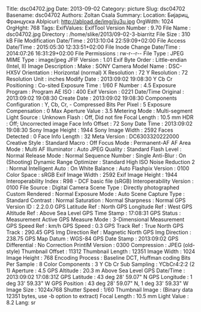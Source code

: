 Title: dsc04702.jpg
Date: 2013-09-02
Category: picture
Slug: dsc04702
Basename: dsc04702
Authors: Zoltan Csala
Summary:
Location: Бијариц, Француска
Ablpicurl: http://abload.de/img/jju3u.jpg
OrgWdth: 1024
OrgHght: 768
Tags:
ExifValues: ExifTool Version Number : 9.70
            File Name : dsc04702.jpg
            Directory : /home/slike/2013/09-02-3-biarritz
            File Size : 310 kB
            File Modification Date/Time : 2013:10:04 22:59:09+02:00
            File Access Date/Time : 2015:05:30 12:33:51+02:00
            File Inode Change Date/Time : 2014:07:26 16:31:29+02:00
            File Permissions : rw-r--r--
            File Type : JPEG
            MIME Type : image/jpeg
            JFIF Version : 1.01
            Exif Byte Order : Little-endian (Intel, II)
            Image Description :
            Make : SONY
            Camera Model Name : DSC-HX5V
            Orientation : Horizontal (normal)
            X Resolution : 72
            Y Resolution : 72
            Resolution Unit : inches
            Modify Date : 2013:09:02 19:08:30
            Y Cb Cr Positioning : Co-sited
            Exposure Time : 1/60
            F Number : 4.5
            Exposure Program : Program AE
            ISO : 400
            Exif Version : 0221
            Date/Time Original : 2013:09:02 19:08:30
            Create Date : 2013:09:02 19:08:30
            Components Configuration : Y, Cb, Cr, -
            Compressed Bits Per Pixel : 5
            Exposure Compensation : 0
            Max Aperture Value : 3.5
            Metering Mode : Multi-segment
            Light Source : Unknown
            Flash : Off, Did not fire
            Focal Length : 10.5 mm
            HDR : Off; Uncorrected image
            Face Info Offset : 72
            Sony Date Time : 2013:09:02 19:08:30
            Sony Image Height : 1944
            Sony Image Width : 2592
            Faces Detected : 0
            Face Info Length : 32
            Meta Version : DC6303320222000
            Creative Style : Standard
            Macro : Off
            Focus Mode : Permanent-AF
            AF Area Mode : Multi
            AF Illuminator : Auto
            JPEG Quality : Standard
            Flash Level : Normal
            Release Mode : Normal
            Sequence Number : Single
            Anti-Blur : On (Shooting)
            Dynamic Range Optimizer : Standard
            High ISO Noise Reduction 2 : Normal
            Intelligent Auto : On
            White Balance : Auto
            Flashpix Version : 0100
            Color Space : sRGB
            Exif Image Width : 2592
            Exif Image Height : 1944
            Interoperability Index : R98 - DCF basic file (sRGB)
            Interoperability Version : 0100
            File Source : Digital Camera
            Scene Type : Directly photographed
            Custom Rendered : Normal
            Exposure Mode : Auto
            Scene Capture Type : Standard
            Contrast : Normal
            Saturation : Normal
            Sharpness : Normal
            GPS Version ID : 2.2.0.0
            GPS Latitude Ref : North
            GPS Longitude Ref : West
            GPS Altitude Ref : Above Sea Level
            GPS Time Stamp : 17:08:31
            GPS Status : Measurement Active
            GPS Measure Mode : 3-Dimensional Measurement
            GPS Speed Ref : km/h
            GPS Speed : 0.3
            GPS Track Ref : True North
            GPS Track : 290.45
            GPS Img Direction Ref : Magnetic North
            GPS Img Direction : 238.75
            GPS Map Datum : WGS-84
            GPS Date Stamp : 2013:09:02
            GPS Differential : No Correction
            PrintIM Version : 0300
            Compression : JPEG (old-style)
            Thumbnail Offset : 11312
            Thumbnail Length : 12351
            Image Width : 1024
            Image Height : 768
            Encoding Process : Baseline DCT, Huffman coding
            Bits Per Sample : 8
            Color Components : 3
            Y Cb Cr Sub Sampling : YCbCr4:2:2 (2 1)
            Aperture : 4.5
            GPS Altitude : 20.3 m Above Sea Level
            GPS Date/Time : 2013:09:02 17:08:31Z
            GPS Latitude : 43 deg 28' 59.07" N
            GPS Longitude : 1 deg 33' 59.33" W
            GPS Position : 43 deg 28' 59.07" N, 1 deg 33' 59.33" W
            Image Size : 1024x768
            Shutter Speed : 1/60
            Thumbnail Image : (Binary data 12351 bytes, use -b option to extract)
            Focal Length : 10.5 mm
            Light Value : 8.2
Lang: sr

